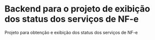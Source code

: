 # Backend para o projeto de exibição dos status dos serviços de NF-e
Projeto para obtenção e exibição dos status dos serviços de NF-e

